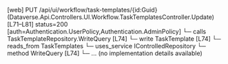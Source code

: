 [web] PUT /api/ui/workflow/task-templates/{id:Guid}  (Dataverse.Api.Controllers.UI.Workflow.TaskTemplatesController.Update)  [L71–L81] status=200 [auth=Authentication.UserPolicy,Authentication.AdminPolicy]
  └─ calls TaskTemplateRepository.WriteQuery [L74]
  └─ write TaskTemplate [L74]
    └─ reads_from TaskTemplates
  └─ uses_service IControlledRepository<TaskTemplate>
    └─ method WriteQuery [L74]
      └─ ... (no implementation details available)


